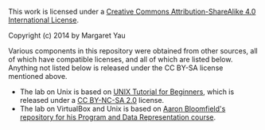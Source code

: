 This work is licensed under a [Creative Commons Attribution-ShareAlike 4.0 International License](http://creativecommons.org/licenses/by-sa/4.0/).

Copyright (c) 2014 by Margaret Yau

Various components in this repository were obtained from other sources, all of which have compatible licenses, and all of which are listed below. Anything not listed below is released under the CC BY-SA license mentioned above.
* The lab on Unix is based on [UNIX Tutorial for Beginners](http://www.ee.surrey.ac.uk/Teaching/Unix/index.html), which is released under a [CC BY-NC-SA 2.0](http://creativecommons.org/licenses/by-nc-sa/2.0/) license.
* The lab on VirtualBox and Unix is based on [Aaron Bloomfield's repository for his Program and Data Representation course](https://github.com/aaronbloomfield/pdr). 

